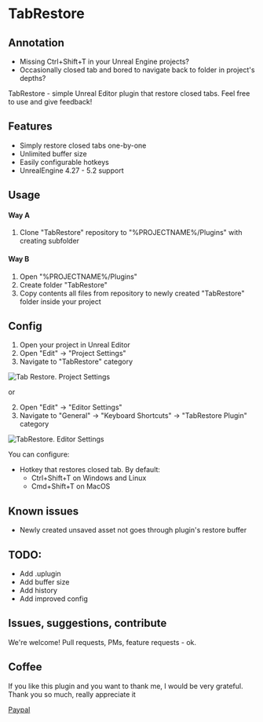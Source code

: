 # TabRestore

## Annotation
- Missing Ctrl+Shift+T in your Unreal Engine projects?
- Occasionally closed tab and bored to navigate back to folder in project's depths?

TabRestore - simple Unreal Editor plugin that restore closed tabs. Feel free to use and give feedback!

## Features
- Simply restore closed tabs one-by-one
- Unlimited buffer size
- Easily configurable hotkeys
- UnrealEngine 4.27 - 5.2 support

## Usage
#### Way A
1. Clone "TabRestore" repository to "%PROJECTNAME%/Plugins" with creating subfolder

#### Way B
1. Open "%PROJECTNAME%/Plugins"
2. Create folder "TabRestore"
3. Copy contents all files from repository to newly created "TabRestore" folder inside your project


## Config
1. Open your project in Unreal Editor
2. Open "Edit" -> "Project Settings"
3. Navigate to "TabRestore" category

![Tab Restore. Project Settings](https://user-images.githubusercontent.com/3195612/216779990-8bdf8ebc-0a10-4250-8948-0841df6ee4ca.png)

or

2. Open "Edit" -> "Editor Settings"
3. Navigate to "General" -> "Keyboard Shortcuts" -> "TabRestore Plugin" category

![TabRestore. Editor Settings](https://github.com/Theliraan/TabRestore/assets/3195612/c4f48ace-d16e-4c87-9c30-0d25d884ce4e)


You can configure:
- Hotkey that restores closed tab. By default: 
    - Ctrl+Shift+T on Windows and Linux 
    - Cmd+Shift+T on MacOS

## Known issues
- Newly created unsaved asset not goes through plugin's restore buffer

## TODO:
- Add .uplugin
- Add buffer size
- Add history
- Add improved config

## Issues, suggestions, contribute
We're welcome! Pull requests, PMs, feature requests - ok.

## Coffee
If you like this plugin and you want to thank me, I would be very grateful. Thank you so much, really appreciate it

[Paypal](https://paypal.me/TheliraanAccepts)
